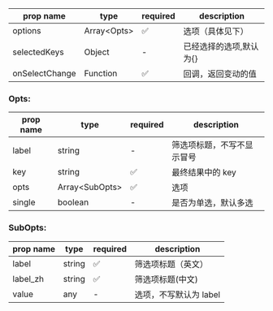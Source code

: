 | prop name      | type         | required | description             |
| -------------- | ------------ | -------- | ----------------------- |
| options        | Array\<Opts> | ✅       | 选项（具体见下）        |
| selectedKeys   | Object       | -        | 已经选择的选项,默认为{} |
| onSelectChange | Function     | ✅       | 回调，返回变动的值      |

### Opts:

| prop name | type            | required | description                |
| --------- | --------------- | -------- | -------------------------- |
| label     | string          | -        | 筛选项标题，不写不显示冒号 |
| key       | string          | ✅       | 最终结果中的 key           |
| opts      | Array\<SubOpts> | ✅       | 选项                       |
| single    | boolean         | -        | 是否为单选，默认多选       |

### SubOpts:

| prop name | type   | required | description            |
| --------- | ------ | -------- | ---------------------- |
| label     | string | ✅       | 筛选项标题（英文）     |
| label_zh  | string | ✅       | 筛选项标题(中文)       |
| value     | any    | -        | 选项，不写默认为 label |
